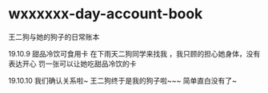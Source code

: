 # wxxxxxx-day-account-book
王二狗与她的狗子的日常账本

19.10.9  甜品冷饮可食用卡 
在下雨天二狗同学来找我 ，我只顾的担心她身体，没有表达开心
罚一张可以让她吃甜品冷饮的卡


19.10.10  我们确认关系啦~
王二狗终于是我的狗子啦~~~
简单直白没有了~


